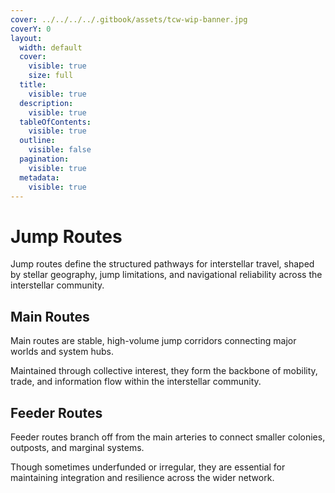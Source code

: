 ```yaml
---
cover: ../../../../.gitbook/assets/tcw-wip-banner.jpg
coverY: 0
layout:
  width: default
  cover:
    visible: true
    size: full
  title:
    visible: true
  description:
    visible: true
  tableOfContents:
    visible: true
  outline:
    visible: false
  pagination:
    visible: true
  metadata:
    visible: true
---
```


# Jump Routes

Jump routes define the structured pathways for interstellar travel, shaped by stellar geography, jump limitations, and navigational reliability across the interstellar community.

## Main Routes

Main routes are stable, high-volume jump corridors connecting major worlds and system hubs.

Maintained through collective interest, they form the backbone of mobility, trade, and information flow within the interstellar community.

## Feeder Routes

Feeder routes branch off from the main arteries to connect smaller colonies, outposts, and marginal systems.

Though sometimes underfunded or irregular, they are essential for maintaining integration and resilience across the wider network.
